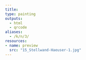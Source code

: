 ```yaml
---
title:
type: painting
outputs:
  - html
  - qrcode
aliases:
  - /k/n/3/
resources:
- name: preview
  src: "15_Stellwand-Haeuser-1.jpg"  
---
```

